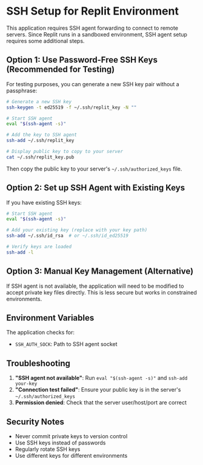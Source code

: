 # SSH Setup for Replit Environment

This application requires SSH agent forwarding to connect to remote servers. Since Replit runs in a sandboxed environment, SSH agent setup requires some additional steps.

## Option 1: Use Password-Free SSH Keys (Recommended for Testing)

For testing purposes, you can generate a new SSH key pair without a passphrase:

```bash
# Generate a new SSH key
ssh-keygen -t ed25519 -f ~/.ssh/replit_key -N ""

# Start SSH agent
eval "$(ssh-agent -s)"

# Add the key to SSH agent
ssh-add ~/.ssh/replit_key

# Display public key to copy to your server
cat ~/.ssh/replit_key.pub
```

Then copy the public key to your server's `~/.ssh/authorized_keys` file.

## Option 2: Set up SSH Agent with Existing Keys

If you have existing SSH keys:

```bash
# Start SSH agent
eval "$(ssh-agent -s)"

# Add your existing key (replace with your key path)
ssh-add ~/.ssh/id_rsa  # or ~/.ssh/id_ed25519

# Verify keys are loaded
ssh-add -l
```

## Option 3: Manual Key Management (Alternative)

If SSH agent is not available, the application will need to be modified to accept private key files directly. This is less secure but works in constrained environments.

## Environment Variables

The application checks for:
- `SSH_AUTH_SOCK`: Path to SSH agent socket

## Troubleshooting

1. **"SSH agent not available"**: Run `eval "$(ssh-agent -s)"` and `ssh-add your-key`
2. **"Connection test failed"**: Ensure your public key is in the server's `~/.ssh/authorized_keys`
3. **Permission denied**: Check that the server user/host/port are correct

## Security Notes

- Never commit private keys to version control
- Use SSH keys instead of passwords
- Regularly rotate SSH keys
- Use different keys for different environments